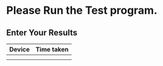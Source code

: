 # Please Run the Test program.
## Enter Your Results

| Device | Time taken |
| --- | --- |
|  |  |
|  |  |
